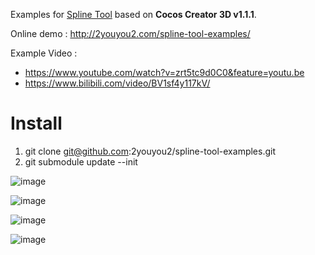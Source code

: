 

Examples for [Spline Tool](https://github.com/2youyou2/spline-tool) based on **Cocos Creator 3D v1.1.1**.

Online demo : http://2youyou2.com/spline-tool-examples/

Example Video : 
 - https://www.youtube.com/watch?v=zrt5tc9d0C0&feature=youtu.be 
 - https://www.bilibili.com/video/BV1sf4y117kV/
 
# Install

1. git clone git@github.com:2youyou2/spline-tool-examples.git
2. git submodule update --init

![image](https://user-images.githubusercontent.com/1862402/85509193-1d9d0c00-b628-11ea-8f1b-c87344456a89.png)

![image](https://user-images.githubusercontent.com/1862402/85509351-69e84c00-b628-11ea-8ac1-2ec03d5c19db.png)

![image](https://user-images.githubusercontent.com/1862402/85515892-34dff780-b630-11ea-817a-2224da83ae44.png)

![image](https://user-images.githubusercontent.com/1862402/85941870-3410d380-b958-11ea-843c-9ea99dcdd21d.png)
